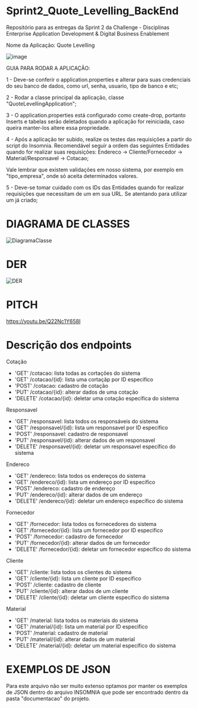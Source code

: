# Sprint2_Quote_Levelling_BackEnd
Repositório para as entregas da Sprint 2 da Challenge - Disciplinas Enterprise Application Development &amp; Digital Business Enablement


Nome da Aplicação: Quote Levelling


![image](https://github.com/HebertLins/Sprint-1-JAVA/assets/111543334/cfad3699-e26c-4688-ba36-528b5e970c8a)

GUIA PARA RODAR A APLICAÇÃO:

1 - Deve-se conferir o application.properties e alterar para suas credenciais do seu banco de dados, como url, senha, usuario, tipo de banco e etc;

2 - Rodar a classe principal da aplicação, classe "QuoteLevellingApplication";

3 - O application.properties está configurado como create-drop, portanto Inserts e tabelas serão deletados quando a aplicação for reiniciada, caso queira manter-los altere essa propriedade.

4 - Após a aplicação ter subido, realize os testes das requisições a partir do script do Insomnia. Recomendável seguir a ordem das seguintes Entidades quando for realizar suas requisições:
Endereco -> Cliente/Fornecedor -> Material/Responsavel -> Cotacao;

Vale lembrar que existem validações em nosso sistema, por exemplo em "tipo_empresa", onde só aceita determinados valores.

5 - Deve-se tomar cuidado com os IDs das Entidades quando for realizar requisições que necessitam de um em sua URL. Se atentando para utilizar um já criado;





# DIAGRAMA DE CLASSES

![DiagramaClasse](https://github.com/HebertLins/Sprint2_Quote_Levelling_BackEnd/assets/111543334/f20510fd-6cf8-49fb-94db-62bc3439cfe6)



# DER

![DER](https://github.com/HebertLins/Sprint-1-JAVA/assets/111543334/ee7e01aa-d829-4410-866a-5633f3a88832)


# PITCH

https://youtu.be/Q22Nc1Y658I


# Descrição dos endpoints

Cotação

- 'GET'     /cotacao: lista todas as cortações do sistema
- 'GET'     /cotacao/{id}: lista uma cortaçãp por ID especifico
- 'POST'    /cotacao: cadastro de cotação
- 'PUT'     /cotacao/{id}: alterar dados de uma cotação
- 'DELETE'  /cotacao/{id}: deletar uma cotação específica do sistema

Responsavel

- 'GET'     /responsavel: lista todos os responsáveis do sistema
- 'GET'     /responsavel/{id}: lista um responsavel por ID especifico
- 'POST'    /responsavel: cadastro de responsavel
- 'PUT'     /responsavel/{id}: alterar dados de um responsavel
- 'DELETE'  /responsavel/{id}: deletar um responsavel específico do sistema

Endereco

- 'GET'     /endereco: lista todos os endereços do sistema
- 'GET'     /endereco/{id}: lista um endereço por ID especifico
- 'POST'    /endereco: cadastro de endereço
- 'PUT'     /endereco/{id}: alterar dados de um endereço
- 'DELETE'  /endereco/{id}: deletar um endereço específico do sistema

Fornecedor

- 'GET'     /fornecedor: lista todos os fornecedores do sistema
- 'GET'     /fornecedor/{id}: lista um fornecedor por ID especifico
- 'POST'    /fornecedor: cadastro de fornecedor
- 'PUT'     /fornecedor/{id}: alterar dados de um fornecedor
- 'DELETE'  /fornecedor/{id}: deletar um fornecedor específico do sistema

Cliente

- 'GET'     /cliente: lista todos os clientes do sistema
- 'GET'     /cliente/{id}: lista um cliente por ID especifico
- 'POST'    /cliente: cadastro de cliente
- 'PUT'     /cliente/{id}: alterar dados de um cliente
- 'DELETE'  /cliente/{id}: deletar um cliente específico do sistema

Material

- 'GET'     /material: lista todos os materiais do sistema
- 'GET'     /material/{id}: lista um material por ID especifico
- 'POST'    /material: cadastro de material
- 'PUT'     /material/{id}: alterar dados de um material
- 'DELETE'  /material/{id}: deletar um material específico do sistema

# EXEMPLOS DE JSON

Para este arquivo não ser muito extenso optamos por manter os exemplos de JSON dentro do arquivo INSOMNIA que pode ser encontrado dentro da pasta "documentacao" do projeto.
